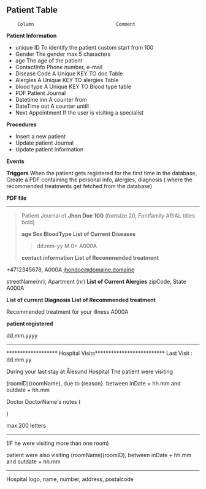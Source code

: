 ## Patient Table
        Column                              Comment

**Patient Information**
*   unique ID                           To identify the patient custom start from 100
*   Gender                              The gender max 5 characters
*   age                                 The age of the patient
*   ContactInfo                         Phone number, e-mail
*   Disease Code                        A Unique KEY TO doc Table
*   Alergies                            A Unique KEY TO alergies Table
*   blood type                          A Unique KEY TO Blood type table 
*   PDF                                 Patient Journal
*   Datetime inn                        A counter from
*   DateTime out                        A counter untill
*   Next Appointment                    If the user is visiting a specialist

**Procedures**
* Insert a new patient
* Update patient Journal
* Update patient Information

**Events**

**Triggers**
When the patient gets registered for the first time in the database,
Create a PDF containing the personal info, alergies, diagnosis
( where the recommended treatments get fetched from the database)


**PDF file**

***************************************************
>Patient Journal of **Jhon Doe 100** (fontsize 20, Fontfamily ARIAL titles bold)
>
>    **age         Sex     BloodType           List of Current Diseases**
>>  dd.mm-yy       M         0+                   A000A
>
>**contact information**            **List of Recommended treatment**

+4712345678,                                        A000A
jhondoe@domaine.domaine

streetName(nr), Apartment (nr)              **List of Current Alergies**
zipCode, State                                      
                                                    A000A

**List of current Diagnosis**            **List of Recommended treatment**

Recommended treatment for your illness              A000A

**patient registered**

dd.mm.yyyy

-----------------------------------------------------------------------------

******************* Hospital Visits**************************
Last Visit : dd.mm.yy

During your last stay at Ålesund Hospital
The patient were visiting 

(roomID)(roomName), 
due to {reason}. between inDate + hh.mm and outdate + hh.mm

Doctor DoctorName's notes 
(

)

max 200 letters

--------------------------------------------------------------------------------------------------

(IF he were visiting more than one room)

patient were also visiting (roomName)(roomID), between inDate + hh.mm and outdate + hh.mm

------------------------------------------------------------------------------
Hospital logo, name, number, address, postalcode